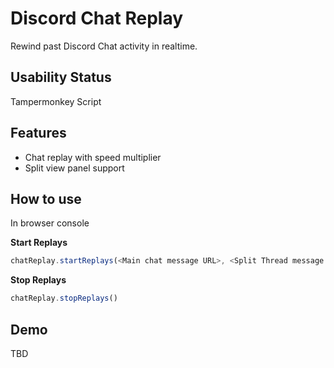 # Discord Chat Replay
Rewind past Discord Chat activity in realtime.

## Usability Status
Tampermonkey Script  

## Features
- Chat replay with speed multiplier
- Split view panel support

## How to use
In browser console

**Start Replays**
```js
chatReplay.startReplays(<Main chat message URL>, <Split Thread message URL (Optional)> | undefined, replaySpeed)
```

**Stop Replays**
```js
chatReplay.stopReplays()
```

## Demo
TBD